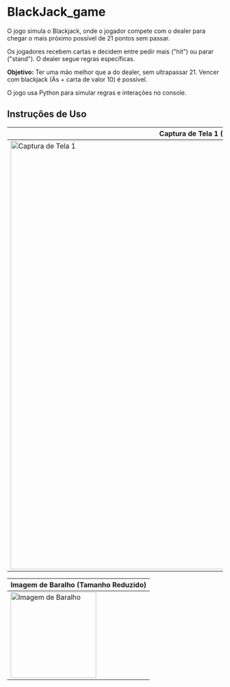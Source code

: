 # BlackJack_game

O jogo simula o Blackjack, onde o jogador compete com o dealer para chegar o mais próximo possível de 21 pontos sem passar.

Os jogadores recebem cartas e decidem entre pedir mais ("hit") ou parar ("stand"). O dealer segue regras específicas.

**Objetivo:** Ter uma mão melhor que a do dealer, sem ultrapassar 21. Vencer com blackjack (Ás + carta de valor 10) é possível.

O jogo usa Python para simular regras e interações no console.

## Instruções de Uso

| Captura de Tela 1 (Tamanho Reduzido) | Captura de Tela 2 (Tamanho Reduzido) |
|--------------------------------------|--------------------------------------|
| <img src="https://github.com/nojirilucas/BlackJack_game/assets/103136574/849148a1-3c9b-47d6-b51a-515c1a7f7a14.png" alt="Captura de Tela 1" width="1000"/> | <img src="https://github.com/nojirilucas/BlackJack_game/assets/103136574/5f020dd1-803d-49c8-bf95-c0c654097957.png" alt="Captura de Tela 2" width="500"/> |

| Imagem de Baralho (Tamanho Reduzido) |
|---------------------------------------|
| <img src="https://github.com/nojirilucas/BlackJack_game/assets/103136574/4797defc-71c4-43c1-b39b-9ac074b14a0a.png" alt="Imagem de Baralho" width="200"/> |
